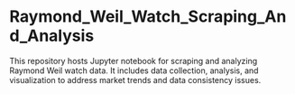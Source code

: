 # Raymond_Weil_Watch_Scraping_And_Analysis
This repository hosts Jupyter notebook for scraping and analyzing Raymond Weil watch data. It includes data collection, analysis, and visualization to address market trends and data consistency issues.
